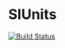 # SIUnits

[![Build Status](https://travis-ci.org/loladiro/SIUnits.jl.png)](https://travis-ci.org/loladiro/SIUnits.jl)
